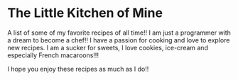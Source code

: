 The Little Kitchen of Mine
========= 
A list of some of my favorite recipes of all time!!
I am just a programmer with a dream to become a chef!! I have a passion for cooking and love to explore new recipes. I am a sucker for sweets, I love cookies, ice-cream and especially French macaroons!!! 

I hope you enjoy these recipes as much as I do!!
